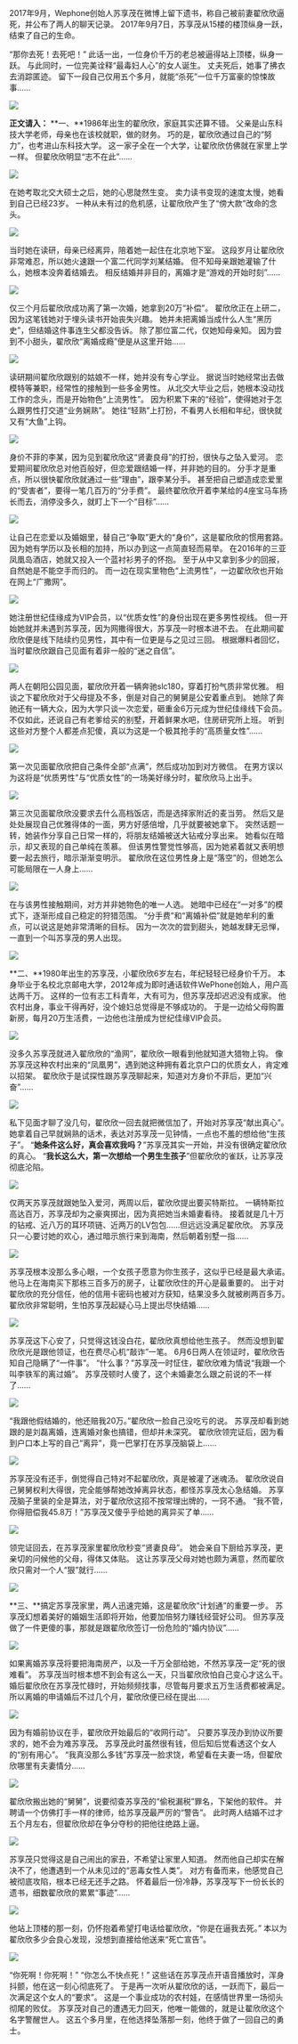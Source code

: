 2017年9月，Wephone创始人苏享茂在微博上留下遗书，称自己被前妻翟欣欣逼死，并公布了两人的聊天记录。
2017年9月7日，苏享茂从15楼的楼顶纵身一跃，结束了自己的生命。

“那你去死！去死吧！”
此话一出，一位身价千万的老总被逼得站上顶楼，纵身一跃。
与此同时，一位完美诠释“最毒妇人心”的女人诞生。
丈夫死后，她事了拂衣去消踪匿迹。
留下一段自己仅用五个多月，就能“杀死”一位千万富豪的惊悚故事……

![](https://nimg.ws.126.net/?url=http%3A%2F%2Fdingyue.ws.126.net%2F2022%2F0223%2F9a687c8dj00r7r8k4000ic000dw00bim.jpg&thumbnail=660x2147483647&quality=80&type=jpg)  

**正文请入：**
**一、**1986年出生的翟欣欣，家庭其实还算不错。
父亲是山东科技大学老师，母亲也在该校就职，做的财务。
巧的是，翟欣欣通过自己的“努力”，也考进山东科技大学。
这一家子全在一个大学，让翟欣欣仿佛就在家里上学一样。
但翟欣欣明显“志不在此”……

![](https://nimg.ws.126.net/?url=http%3A%2F%2Fdingyue.ws.126.net%2F2022%2F0223%2F53d61a68j00r7r8k4000nc0009q009qm.jpg&thumbnail=660x2147483647&quality=80&type=jpg)  

在她考取北交大硕士之后，她的心思陡然生变。
卖力读书变现的速度太慢，她看到自己已经23岁。
一种从未有过的危机感，让翟欣欣产生了“傍大款”改命的念头。

![](https://nimg.ws.126.net/?url=http%3A%2F%2Fdingyue.ws.126.net%2F2022%2F0223%2F5142f20dj00r7r8k4000wc000dw00e4m.jpg&thumbnail=660x2147483647&quality=80&type=jpg)  

当时她在读研，母亲已经离异，陪着她一起住在北京地下室。
这段岁月让翟欣欣非常难忍，所以她火速跟一个富二代同学刘某结婚。
但不知母亲跟她灌输了什么，她根本没奔着结婚去。
相反结婚并非目的，离婚才是“游戏的开始时刻”……

![](https://nimg.ws.126.net/?url=http%3A%2F%2Fdingyue.ws.126.net%2F2022%2F0223%2F49ba0543j00r7r8k4000mc000c700ahm.jpg&thumbnail=660x2147483647&quality=80&type=jpg)  

仅三个月后翟欣欣成功离了第一次婚，她拿到20万“补偿”。
翟欣欣正在上研二，因为这笔钱她对于埋头读书开始丧失兴趣。
她并未把离婚当成什么人生“黑历史”，但结婚这件事连生父都没告诉。
除了那位富二代，仅她知母亲知。
因为尝到不小甜头，翟欣欣“离婚成瘾”便是从这里开始……

![](https://nimg.ws.126.net/?url=http%3A%2F%2Fdingyue.ws.126.net%2F2022%2F0223%2F699343bdj00r7r8k4000lc000hs00c7m.jpg&thumbnail=660x2147483647&quality=80&type=jpg)  

读研期间翟欣欣跟别的姑娘不一样，她并没有专心学业。
据说当时她经常出去做模特等兼职，经常性的接触到一些多金男性。
从北交大毕业之后，她根本没动找工作的念头，而是开始物色“上流男性”。
因为积累下来的“经验”，使得她对于怎么跟男性打交道“业务娴熟”。
她往“轻熟”上打扮，不看男人长相和年纪，很快就又有“大鱼”上钩。

![](https://nimg.ws.126.net/?url=http%3A%2F%2Fdingyue.ws.126.net%2F2022%2F0223%2Fa2e3f2ecj00r7r8k4000cc000cy0070m.jpg&thumbnail=660x2147483647&quality=80&type=jpg)  

身价不菲的李某，因为见到翟欣欣这“贤妻良母”的打扮，很快与之坠入爱河。
恋爱期间翟欣欣总对他百般好，但恋爱跟结婚一样，并非她的目的。
分手才是重点，所以很快翟欣欣就通过一些“理由”，跟李某分手。
甚至把自己塑造成恋爱里的“受害者”，要得一笔几百万的“分手费”。
最终翟欣欣开着李某给的4座宝马车扬长而去，消停没多久，就盯上下一个“目标”……

![](https://nimg.ws.126.net/?url=http%3A%2F%2Fdingyue.ws.126.net%2F2022%2F0223%2Fd6a2dd41j00r7r8k4000lc000cc00ccm.jpg&thumbnail=660x2147483647&quality=80&type=jpg)  

让自己在恋爱以及婚姻里，替自己“争取”更大的“身价”，这是翟欣欣的惯用套路。
因为她有学历以及长相的加持，所以办到这一点简直轻而易举。
在2016年的三亚凤凰岛酒店，她就又投入一个蓝衬衫男子的怀抱。
至于从中又拿到多少的回报，自然她是不能空手而归的。
而一边在现实里物色“上流男性”，一边翟欣欣也开始在网上“广撒网”。

![](https://nimg.ws.126.net/?url=http%3A%2F%2Fdingyue.ws.126.net%2F2022%2F0223%2Fc0cd986aj00r7r8k4000mc000cd00a5m.jpg&thumbnail=660x2147483647&quality=80&type=jpg)  

她注册世纪佳缘成为VIP会员，以“优质女性”的身份出现在更多男性视线。
但一开始她就并未遇到苏享茂，因为网撒得很大，苏享茂一时根本进不去。
在此期间翟欣欣便是线下陆续约见男性，其中有一位更是与之见过三回。
根据爆料者回忆，当时翟欣欣跟自己见面有着非一般的“迷之自信”。

![](https://nimg.ws.126.net/?url=http%3A%2F%2Fdingyue.ws.126.net%2F2022%2F0223%2Fa81caba1j00r7r8k40006c000a5005im.jpg&thumbnail=660x2147483647&quality=80&type=jpg)  

两人在朝阳公园见面，翟欣欣开着一辆奔驰slc180，穿着打扮气质非常优雅。
相谈之下翟欣欣对于父母提及不多，倒是对自己的舅舅是公安着重点到。
她除了奔驰还有一辆大众，因为大学只谈一次恋爱，砸重金6万元成为世纪佳缘线下会员。
不仅如此，还说自己有老爹给买的别墅，开着鲜果水吧，住房研究所上班。
听到这些对方整个人都差点犯傻，真以为这是一个极其抢手的“高质量女性”……

![](https://nimg.ws.126.net/?url=http%3A%2F%2Fdingyue.ws.126.net%2F2022%2F0223%2Ffccabd27j00r7r8k40016c000dw00fgm.jpg&thumbnail=660x2147483647&quality=80&type=jpg)  

第一次见面翟欣欣把自己条件全部“点满”，然后成功加到对方微信。
在男方误以为这将是“优质男性”与“优质女性”的一场美好缘分时，翟欣欣马上出手。

![](https://nimg.ws.126.net/?url=http%3A%2F%2Fdingyue.ws.126.net%2F2022%2F0223%2F96af7a95j00r7r8k4000kc000cn00cnm.jpg&thumbnail=660x2147483647&quality=80&type=jpg)  

第三次见面翟欣欣没要求去什么高档饭店，而是选择家附近的麦当劳。
然后又是处处展现自己优雅得体的一面，男方好感倍增，几乎就要被她拿下。
突然话题一转，她装作分享自己日常一样的，将朋友结婚被送大钻戒分享出来。
她看似在暗示，却又表现的自己单纯在羡慕。
但该男性警觉性够高，因为她紧着就又表明想要一起去旅行，暗示渐渐变明示。
翟欣欣在这位男性身上是“落空”的，但她怎么可能局限在一人身上……

![](https://nimg.ws.126.net/?url=http%3A%2F%2Fdingyue.ws.126.net%2F2022%2F0223%2F0e35c5a7j00r7r8k40018c000hs00m0m.jpg&thumbnail=660x2147483647&quality=80&type=jpg)  

在与该男性接触期间，对方并非她物色的唯一人选。
她暗中已经在“一对多”的模式下，逐渐形成自己稳定的狩猎范围。
“分手费”和“离婚补偿”就是她牟利的重点，可以说这是她非常清晰的目标。
因为一次次的尝到甜头，她越发肆无忌惮，一直到一个叫苏享茂的男人出现。

![](https://nimg.ws.126.net/?url=http%3A%2F%2Fdingyue.ws.126.net%2F2022%2F0223%2F76f3796bj00r7r8k4000tc000ee008wm.jpg&thumbnail=660x2147483647&quality=80&type=jpg)  

**二、**1980年出生的苏享茂，小翟欣欣6岁左右，年纪轻轻已经身价千万。
本身毕业于名校北京邮电大学，2012年成为即时通话软件WePhone创始人，用户高达两千万。
这样的一位有志工科青年，大有可为，但苏享茂却迟迟没有成家。
他农村出身，事业干得再好，没个媳妇总觉得是不够成功的。
于是一边给父母购置新房，每月20万生活费，一边他也注册成为世纪佳缘VIP会员。

![](https://nimg.ws.126.net/?url=http%3A%2F%2Fdingyue.ws.126.net%2F2022%2F0223%2F5f14792dj00r7r8k4000gc000hs0059m.jpg&thumbnail=660x2147483647&quality=80&type=jpg)  

没多久苏享茂就进入翟欣欣的“渔网”，翟欣欣一眼看到他就知道大猎物上钩。
像苏享茂这种农村出来的“凤凰男”，遇到她这种拥有着北京户口的优质女人，肯定难以招架。
翟欣欣于是试探性跟苏享茂聊起来，知道对方身价不菲后，更加“兴奋”……

![](https://nimg.ws.126.net/?url=http%3A%2F%2Fdingyue.ws.126.net%2F2022%2F0223%2F1a96e0f1j00r7r8k4001bc000gt00qdm.jpg&thumbnail=660x2147483647&quality=80&type=jpg)  

私下见面才聊了没几句，翟欣欣一回去就把微信加了，开始对苏享茂“献出真心”。
她拿着自己早就娴熟的话术，表达对苏享茂一见钟情，一点也不羞的想给他“生孩子”。
“**她条件这么好，真会喜欢我吗？**”苏享茂其实一开始，并没有很确定翟欣欣的真心。
“**我长这么大，第一次想给一个男生生孩子**”但翟欣欣的雀跃，让苏享茂彻底沦陷。

![](https://nimg.ws.126.net/?url=http%3A%2F%2Fdingyue.ws.126.net%2F2022%2F0223%2F19dd0486j00r7r8k4000dc000bw007om.jpg&thumbnail=660x2147483647&quality=80&type=jpg)  

仅两天苏享茂就跟她坠入爱河，两周以后，翟欣欣提出要买特斯拉。
一辆特斯拉高达百万，苏享茂却为之豪爽掷出，因为真把她当未婚妻看待。
接着就是几十万的钻戒、近八万的耳环项链、近两万的LV包包……但远远没满足翟欣欣。
苏享茂只一心要讨她的欢心，通过暗示旅行来到海南，然后朝着别墅一指……

![](https://nimg.ws.126.net/?url=http%3A%2F%2Fdingyue.ws.126.net%2F2022%2F0223%2F647cd398j00r7r8k4000mc000h700bdm.jpg&thumbnail=660x2147483647&quality=80&type=jpg)  

苏享茂根本没那么多心眼，一个女孩子愿意为你生孩子，这似乎已经是最大承诺。
他马上在海南买下那栋三百多万的房子，让翟欣欣住的开心是最重要的。
出于对翟欣欣的充分信任，他的信用卡密码也被对方获知，结果没多久就被刷两百多万。
翟欣欣非常聪明，生怕苏享茂起疑心马上提出尽快结婚……

![](https://nimg.ws.126.net/?url=http%3A%2F%2Fdingyue.ws.126.net%2F2022%2F0223%2F2832bbe6j00r7r8k40007c000b20065m.jpg&thumbnail=660x2147483647&quality=80&type=jpg)  

苏享茂这下心安了，只觉得这钱没白花，翟欣欣真想给他生孩子。
然而没想到翟欣欣光是跟他领证，也在费尽心机“敲诈”一笔。
6月6日两人在领证时，翟欣欣告知自己隐瞒了“一件事”。
“什么事？”苏享茂一时怔住，翟欣欣难为情说“我跟一个叫李铁军的离过婚”。
苏享茂顿时人傻了，这个未婚妻怎么跟之前说的不一样了……

![](https://nimg.ws.126.net/?url=http%3A%2F%2Fdingyue.ws.126.net%2F2022%2F0223%2F06003b3dj00r7r8k4000uc000dw00b7m.jpg&thumbnail=660x2147483647&quality=80&type=jpg)  

“我跟他假结婚的，他还赔我20万。”翟欣欣一脸自己没吃亏的说。
苏享茂却看到她跟的是刘磊离婚，连离婚对象也搞错，但却并未深究。
翟欣欣领完证后，因为看到户口本上写的自己“离异”，竟一巴掌打在苏享茂脑袋上……

![](https://nimg.ws.126.net/?url=http%3A%2F%2Fdingyue.ws.126.net%2F2022%2F0223%2F96b50df7j00r7r8k4000ec000dw00bqm.jpg&thumbnail=660x2147483647&quality=80&type=jpg)  

苏享茂没有还手，倒觉得自己特对不起翟欣欣，真是被灌了迷魂汤。
翟欣欣说自己舅舅权利大得很，完全能够帮她改掉离异状态，都怪苏享茂太心急结婚。
苏享茂脑子里装的全是算法，对于翟欣欣这招不按常理出牌的，一窍不通。
“我不管，你得赔偿我45.8万！”苏享茂又傻乎乎给她的离异买了单……

![](https://nimg.ws.126.net/?url=http%3A%2F%2Fdingyue.ws.126.net%2F2022%2F0223%2Fb4ac40c4j00r7r8k4000rc000hq00bum.jpg&thumbnail=660x2147483647&quality=80&type=jpg)  

领完证回去，在苏享茂家里翟欣欣秒变“贤妻良母”。
她会亲自下厨给苏享茂，更亲切的问候他的父母，得体又体贴。
这让苏享茂父母对她也颇为满意，然而翟欣欣只需对一个人“狠”就行……

![](https://nimg.ws.126.net/?url=http%3A%2F%2Fdingyue.ws.126.net%2F2022%2F0223%2F692b262ej00r7r8k4000oc000gj008km.jpg&thumbnail=660x2147483647&quality=80&type=jpg)  

**三、**搞定苏享茂家里，两人迅速完婚，这是翟欣欣“计划通”的重要一步。
苏享茂幻想着美好的婚姻生活即将开始，他要加倍努力赚钱经营好公司。
但苏享茂做了一件更傻的事，那就是跟翟欣欣签订一份危险的“婚内协议”……

![](https://nimg.ws.126.net/?url=http%3A%2F%2Fdingyue.ws.126.net%2F2022%2F0223%2F1278b641j00r7r8k4000uc000hs00a1m.jpg&thumbnail=660x2147483647&quality=80&type=jpg)  

如果离婚苏享茂将要把海南房产，以及一千万全部给她，不然苏享茂一定“死的很难看”。
苏享茂当时根本想不到会有这么一天，只当翟欣欣怕自己变心才这么干。
婚后翟欣欣在苏享茂忙碌时，开始频频找事，尽管每月要求五万生活费都被满足。
所以离婚的申请婚后不过几个月，翟欣欣便已经在提出……

![](https://nimg.ws.126.net/?url=http%3A%2F%2Fdingyue.ws.126.net%2F2022%2F0223%2F2dd5da34j00r7r8k4000ec000a500bpm.jpg&thumbnail=660x2147483647&quality=80&type=jpg)  

因为有婚前协议在手，翟欣欣开始最后的“收网行动”。
只要苏享茂办到协议所要求的，她不会为难苏享茂。
苏享茂此时虽然很有钱，但后知后觉看透这个女人的“别有用心”。
“我真没那么多钱”苏享茂一脸求饶，希望看在夫妻一场，但翟欣欣哪里有夫妻情分……

![](https://nimg.ws.126.net/?url=http%3A%2F%2Fdingyue.ws.126.net%2F2022%2F0223%2F98ea4113j00r7r8k4001kc000go00p0m.jpg&thumbnail=660x2147483647&quality=80&type=jpg)  

翟欣欣搬出她的“舅舅”，说要彻查苏享茂的“偷税漏税”罪名，下架他的软件。
并聘请一个仿佛打手一样的律师，给苏享茂最严厉的“警告”。
此时两人结婚不过才五个月左右，但翟欣欣却在争分夺秒的把他往绝路上逼。

![](https://nimg.ws.126.net/?url=http%3A%2F%2Fdingyue.ws.126.net%2F2022%2F0223%2F9181e967j00r7r8k40012c000ci00cim.jpg&thumbnail=660x2147483647&quality=80&type=jpg)  

苏享茂只觉得这是自己闹出的家丑，不希望让家里人知道。
然而他自己却实在解决不了，他遭遇到一个从未见过的“恶毒女性人类”。
对方有备而来，他感觉自己被彻底攻陷，根本已经无还手之路。
怀着最后一份冷静，苏享茂写下一份长长的遗书，细数翟欣欣的累累“事迹”……

![](https://nimg.ws.126.net/?url=http%3A%2F%2Fdingyue.ws.126.net%2F2022%2F0223%2F6e6ec53cj00r7r8k4001lc000d000gmm.jpg&thumbnail=660x2147483647&quality=80&type=jpg)  

他站上顶楼的那一刻，仍怀抱着希望打电话给翟欣欣，“你是在逼我去死。”
本以为翟欣欣多少会良心发现，没想到直接给他送来“死亡宣告”。

![](https://nimg.ws.126.net/?url=http%3A%2F%2Fdingyue.ws.126.net%2F2022%2F0223%2F94883c0fj00r7r8k4000dc000hs009rm.jpg&thumbnail=660x2147483647&quality=80&type=jpg)  

“你死啊！你死啊！”
“你怎么不快点死！”
这些话在苏享茂点开语音播放时，浑身抖颤，他在这一刻心彻底死了。
于是再一次听从翟欣欣的话，一跃而下，最后一次满足这个女人的“要求”。
这是一个事业成功的农村娃，在感情世界里一场彻头彻尾的败仗。
苏享茂对自己的遭遇无力回天，他唯一能做的，就是让翟欣欣这个名字警醒世人。
这五个多月里，在他选择坠落那一刻，他终于做了一回自己的勇士。



